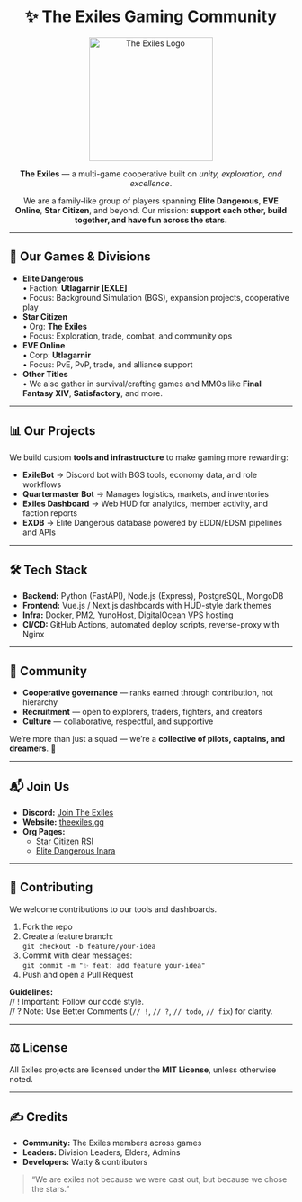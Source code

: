 <h1 align="center">✨ The Exiles Gaming Community</h1>

<p align="center">
  <img src="https://cdn.exile.bot/exilesLogos/ExileLogoED.png" alt="The Exiles Logo" width="220"/>
</p>

<p align="center">
  <strong>The Exiles</strong> — a multi-game cooperative built on 
  <em>unity, exploration, and excellence</em>.
</p>

<p align="center">
  We are a family-like group of players spanning 
  <strong>Elite Dangerous</strong>, <strong>EVE Online</strong>, 
  <strong>Star Citizen</strong>, and beyond.  
  Our mission: <strong>support each other, build together, and have fun across the stars.</strong>
</p>

<hr/>

<h2>🚀 Our Games & Divisions</h2>

<ul>
  <li><strong>Elite Dangerous</strong><br/>
      • Faction: <strong>Utlagarnir [EXLE]</strong><br/>
      • Focus: Background Simulation (BGS), expansion projects, cooperative play
  </li>
  <li><strong>Star Citizen</strong><br/>
      • Org: <strong>The Exiles</strong><br/>
      • Focus: Exploration, trade, combat, and community ops
  </li>
  <li><strong>EVE Online</strong><br/>
      • Corp: <strong>Utlagarnir</strong><br/>
      • Focus: PvE, PvP, trade, and alliance support
  </li>
  <li><strong>Other Titles</strong><br/>
      • We also gather in survival/crafting games and MMOs like 
        <strong>Final Fantasy XIV</strong>, <strong>Satisfactory</strong>, and more.
  </li>
</ul>

<hr/>

<h2>📊 Our Projects</h2>

<p>We build custom <strong>tools and infrastructure</strong> to make gaming more rewarding:</p>

<ul>
  <li><strong>ExileBot</strong> → Discord bot with BGS tools, economy data, and role workflows</li>
  <li><strong>Quartermaster Bot</strong> → Manages logistics, markets, and inventories</li>
  <li><strong>Exiles Dashboard</strong> → Web HUD for analytics, member activity, and faction reports</li>
  <li><strong>EXDB</strong> → Elite Dangerous database powered by EDDN/EDSM pipelines and APIs</li>
</ul>

<hr/>

<h2>🛠️ Tech Stack</h2>

<ul>
  <li><strong>Backend:</strong> Python (FastAPI), Node.js (Express), PostgreSQL, MongoDB</li>
  <li><strong>Frontend:</strong> Vue.js / Next.js dashboards with HUD-style dark themes</li>
  <li><strong>Infra:</strong> Docker, PM2, YunoHost, DigitalOcean VPS hosting</li>
  <li><strong>CI/CD:</strong> GitHub Actions, automated deploy scripts, reverse-proxy with Nginx</li>
</ul>

<hr/>

<h2>🌌 Community</h2>

<ul>
  <li><strong>Cooperative governance</strong> — ranks earned through contribution, not hierarchy</li>
  <li><strong>Recruitment</strong> — open to explorers, traders, fighters, and creators</li>
  <li><strong>Culture</strong> — collaborative, respectful, and supportive</li>
</ul>

<p>We’re more than just a squad — we’re a <strong>collective of pilots, captains, and dreamers</strong>. 🌠</p>

<hr/>

<h2>📬 Join Us</h2>

<ul>
  <li><strong>Discord:</strong> <a href="https://discord.gg/your-invite-link">Join The Exiles</a></li>
  <li><strong>Website:</strong> <a href="https://theexiles.gg">theexiles.gg</a></li>
  <li><strong>Org Pages:</strong>
    <ul>
      <li><a href="https://robertsspaceindustries.com/orgs/THEEXILES">Star Citizen RSI</a></li>
      <li><a href="https://inara.cz/squadron/12345">Elite Dangerous Inara</a></li>
    </ul>
  </li>
</ul>

<hr/>

<h2>📖 Contributing</h2>

<p>We welcome contributions to our tools and dashboards.</p>

<ol>
  <li>Fork the repo</li>
  <li>Create a feature branch:<br/>
    <code>git checkout -b feature/your-idea</code>
  </li>
  <li>Commit with clear messages:<br/>
    <code>git commit -m "✨ feat: add feature your-idea"</code>
  </li>
  <li>Push and open a Pull Request</li>
</ol>

<p><strong>Guidelines:</strong><br/>
// ! Important: Follow our code style.<br/>
// ? Note: Use Better Comments (<code>// !</code>, <code>// ?</code>, <code>// todo</code>, <code>// fix</code>) for clarity.
</p>

<hr/>

<h2>⚖️ License</h2>

<p>All Exiles projects are licensed under the <strong>MIT License</strong>, unless otherwise noted.</p>

<hr/>

<h2>✍️ Credits</h2>

<ul>
  <li><strong>Community:</strong> The Exiles members across games</li>
  <li><strong>Leaders:</strong> Division Leaders, Elders, Admins</li>
  <li><strong>Developers:</strong> Watty & contributors</li>
</ul>

<blockquote>
  “We are exiles not because we were cast out, but because we chose the stars.”
</blockquote>
